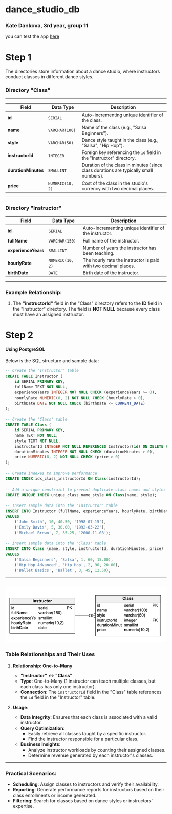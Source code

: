 # dance_studio_db

### Kate Dankova, 3rd year, group 11

you can test the app [here](https://dancestudiodb.streamlit.app)

# Step 1
The directories store information about a dance studio, where instructors conduct classes in different dance styles.

### Directory "Class"
---

| Field               | Data Type              | Description                                                   |
|---------------------|------------------------|---------------------------------------------------------------|
| **id**             | `SERIAL`               | Auto-incrementing unique identifier of the class.            |
| **name**           | `VARCHAR(100)`         | Name of the class (e.g., "Salsa Beginners").                 |
| **style**          | `VARCHAR(50)`          | Dance style taught in the class (e.g., "Salsa", "Hip Hop").  |
| **instructorId**   | `INTEGER`              | Foreign key referencing the `id` field in the "Instructor" directory. |
| **durationMinutes**| `SMALLINT`             | Duration of the class in minutes (since class durations are typically small numbers). |
| **price**          | `NUMERIC(10, 2)`       | Cost of the class in the studio's currency with two decimal places. |

---

### Directory "Instructor"

| Field               | Data Type              | Description                                                   |
|---------------------|------------------------|---------------------------------------------------------------|
| **id**             | `SERIAL`               | Auto-incrementing unique identifier of the instructor.        |
| **fullName**       | `VARCHAR(150)`         | Full name of the instructor.                                 |
| **experienceYears**| `SMALLINT`             | Number of years the instructor has been teaching.            |
| **hourlyRate**     | `NUMERIC(10, 2)`       | The hourly rate the instructor is paid with two decimal places. |
| **birthDate**      | `DATE`                 | Birth date of the instructor.                                |

---

### Example Relationship:
1. The **"instructorId"** field in the "Class" directory refers to the **ID** field in the "Instructor" directory. The field is **NOT NULL** because every class must have an assigned instructor.

# Step 2
#### Using PostgreSQL  
Below is the SQL structure and sample data:

```sql
-- Create the "Instructor" table
CREATE TABLE Instructor (
    id SERIAL PRIMARY KEY,
    fullName TEXT NOT NULL,
    experienceYears INTEGER NOT NULL CHECK (experienceYears >= 0),
    hourlyRate NUMERIC(8, 2) NOT NULL CHECK (hourlyRate > 0),
    birthDate DATE NOT NULL CHECK (birthDate <= CURRENT_DATE)
);

-- Create the "Class" table
CREATE TABLE Class (
    id SERIAL PRIMARY KEY,
    name TEXT NOT NULL,
    style TEXT NOT NULL,
    instructorId INTEGER NOT NULL REFERENCES Instructor(id) ON DELETE CASCADE,
    durationMinutes INTEGER NOT NULL CHECK (durationMinutes > 0),
    price NUMERIC(8, 2) NOT NULL CHECK (price > 0)
);

-- Create indexes to improve performance
CREATE INDEX idx_class_instructorId ON Class(instructorId);

-- Add a unique constraint to prevent duplicate class names and styles
CREATE UNIQUE INDEX unique_class_name_style ON Class(name, style);

-- Insert sample data into the "Instructor" table
INSERT INTO Instructor (fullName, experienceYears, hourlyRate, birthDate)
VALUES
    ('John Smith', 10, 40.50, '1998-07-15'),
    ('Emily Davis', 5, 30.00, '1992-03-22'),
    ('Michael Brown', 7, 35.25, '2000-11-08');

-- Insert sample data into the "Class" table
INSERT INTO Class (name, style, instructorId, durationMinutes, price)
VALUES
    ('Salsa Beginners', 'Salsa', 1, 60, 15.00),
    ('Hip Hop Advanced', 'Hip Hop', 2, 90, 20.00),
    ('Ballet Basics', 'Ballet', 3, 45, 12.50);
```

---
![Dance Class Diagram](https://github.com/kdankova/dance_studio_db/blob/main/dance_studio_db_diagram.png)
---

### Table Relationships and Their Uses

1. **Relationship: One-to-Many**
   - **"Instructor" ↔ "Class"**
   - **Type**: One-to-Many (1 instructor can teach multiple classes, but each class has only one instructor).
   - **Connection**: The `instructorId` field in the "Class" table references the `id` field in the "Instructor" table.

2. **Usage**:
   - **Data Integrity**: Ensures that each class is associated with a valid instructor.
   - **Query Optimization**:
     - Easily retrieve all classes taught by a specific instructor.
     - Find the instructor responsible for a particular class.
   - **Business Insights**:
     - Analyze instructor workloads by counting their assigned classes.
     - Determine revenue generated by each instructor's classes.

---

### Practical Scenarios:
- **Scheduling**: Assign classes to instructors and verify their availability.
- **Reporting**: Generate performance reports for instructors based on their class enrollments or income generated.
- **Filtering**: Search for classes based on dance styles or instructors' expertise. 
